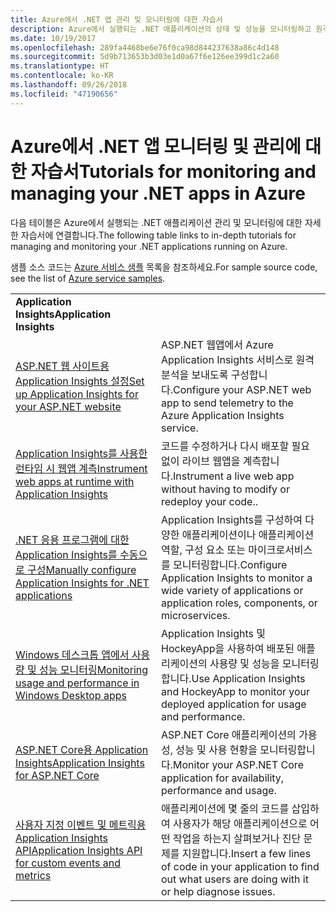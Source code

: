 ```yaml
---
title: Azure에서 .NET 앱 관리 및 모니터링에 대한 자습서
description: Azure에서 실행되는 .NET 애플리케이션의 상태 및 성능을 모니터링하고 원격 분석을 계측하여 사용자의 앱 사용 방식에 대한 정보를 저장합니다.
ms.date: 10/19/2017
ms.openlocfilehash: 289fa4468be6e76f0ca98d844237638a86c4d148
ms.sourcegitcommit: 5d9b713653b3d03e1d0a67f6e126ee399d1c2a60
ms.translationtype: HT
ms.contentlocale: ko-KR
ms.lasthandoff: 09/26/2018
ms.locfileid: "47190656"
---
```

# <a name="tutorials-for-monitoring-and-managing-your-net-apps-in-azure"></a><span data-ttu-id="6c482-103">Azure에서 .NET 앱 모니터링 및 관리에 대한 자습서</span><span class="sxs-lookup"><span data-stu-id="6c482-103">Tutorials for monitoring and managing your .NET apps in Azure</span></span>

<span data-ttu-id="6c482-104">다음 테이블은 Azure에서 실행되는 .NET 애플리케이션 관리 및 모니터링에 대한 자세한 자습서에 연결합니다.</span><span class="sxs-lookup"><span data-stu-id="6c482-104">The following table links to in-depth tutorials for managing and monitoring your .NET applications running on Azure.</span></span> 

<span data-ttu-id="6c482-105">샘플 소스 코드는 [Azure 서비스 샘플](https://azure.microsoft.com/resources/samples/?platform=dotnet) 목록을 참조하세요.</span><span class="sxs-lookup"><span data-stu-id="6c482-105">For sample source code, see the list of [Azure service samples](https://azure.microsoft.com/resources/samples/?platform=dotnet).</span></span>

| | |
|---|---|
| <span data-ttu-id="6c482-106">**Application Insights**</span><span class="sxs-lookup"><span data-stu-id="6c482-106">**Application Insights**</span></span> ||
| <span data-ttu-id="6c482-107">[ASP.NET 웹 사이트용 Application Insights 설정][1]</span><span class="sxs-lookup"><span data-stu-id="6c482-107">[Set up Application Insights for your ASP.NET website][1]</span></span> | <span data-ttu-id="6c482-108">ASP.NET 웹앱에서 Azure Application Insights 서비스로 원격 분석을 보내도록 구성합니다.</span><span class="sxs-lookup"><span data-stu-id="6c482-108">Configure your ASP.NET web app to send telemetry to the Azure Application Insights service.</span></span> | 
| <span data-ttu-id="6c482-109">[Application Insights를 사용한 런타임 시 웹앱 계측][2]</span><span class="sxs-lookup"><span data-stu-id="6c482-109">[Instrument web apps at runtime with Application Insights][2]</span></span> | <span data-ttu-id="6c482-110">코드를 수정하거나 다시 배포할 필요 없이 라이브 웹앱을 계측합니다.</span><span class="sxs-lookup"><span data-stu-id="6c482-110">Instrument a live web app without having to modify or redeploy your code..</span></span> | 
| <span data-ttu-id="6c482-111">[.NET 응용 프로그램에 대한 Application Insights를 수동으로 구성][3]</span><span class="sxs-lookup"><span data-stu-id="6c482-111">[Manually configure Application Insights for .NET applications][3]</span></span> | <span data-ttu-id="6c482-112">Application Insights를 구성하여 다양한 애플리케이션이나 애플리케이션 역할, 구성 요소 또는 마이크로서비스를 모니터링합니다.</span><span class="sxs-lookup"><span data-stu-id="6c482-112">Configure Application Insights to monitor a wide variety of applications or application roles, components, or microservices.</span></span> | 
| <span data-ttu-id="6c482-113">[Windows 데스크톱 앱에서 사용량 및 성능 모니터링][4]</span><span class="sxs-lookup"><span data-stu-id="6c482-113">[Monitoring usage and performance in Windows Desktop apps][4]</span></span> | <span data-ttu-id="6c482-114">Application Insights 및 HockeyApp을 사용하여 배포된 애플리케이션의 사용량 및 성능을 모니터링합니다.</span><span class="sxs-lookup"><span data-stu-id="6c482-114">Use Application Insights and HockeyApp to monitor your deployed application for usage and performance.</span></span> | 
| <span data-ttu-id="6c482-115">[ASP.NET Core용 Application Insights][5]</span><span class="sxs-lookup"><span data-stu-id="6c482-115">[Application Insights for ASP.NET Core][5]</span></span> | <span data-ttu-id="6c482-116">ASP.NET Core 애플리케이션의 가용성, 성능 및 사용 현황을 모니터링합니다.</span><span class="sxs-lookup"><span data-stu-id="6c482-116">Monitor your ASP.NET Core application for availability, performance and usage.</span></span> | 
| <span data-ttu-id="6c482-117">[사용자 지정 이벤트 및 메트릭용 Application Insights API][6]</span><span class="sxs-lookup"><span data-stu-id="6c482-117">[Application Insights API for custom events and metrics][6]</span></span> | <span data-ttu-id="6c482-118">애플리케이션에 몇 줄의 코드를 삽입하여 사용자가 해당 애플리케이션으로 어떤 작업을 하는지 살펴보거나 진단 문제를 지원합니다.</span><span class="sxs-lookup"><span data-stu-id="6c482-118">Insert a few lines of code in your application to find out what users are doing with it or help diagnose issues.</span></span> | 


[1]: /azure/application-insights/app-insights-asp-net
[2]: /azure/application-insights/app-insights-monitor-performance-live-website-now
[3]: /azure/application-insights/app-insights-windows-services
[4]: /azure/application-insights/app-insights-windows-desktop
[5]: /azure/application-insights/app-insights-asp-net-core
[6]: /azure/application-insights/app-insights-api-custom-events-metrics
